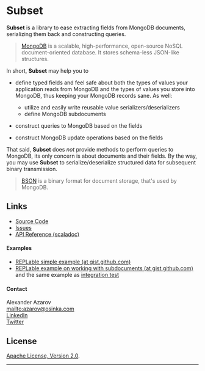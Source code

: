 # Subset

**Subset** is a library to ease extracting fields from MongoDB documents,
serializing them back and constructing queries.

> [MongoDB](http://www.mongodb.org/) is a scalable, high-performance, open-source
> NoSQL document-oriented database. It stores schema-less JSON-like structures.

In short, **Subset** may help you to

* define typed fields and feel safe about both the types of values your application
  reads from MongoDB and the types of values you store into MongoDB, thus keeping
  your MongoDB records sane. As well:

    * utilize and easily write reusable value serializers/deserializers
    * define MongoDB subdocuments

* construct queries to MongoDB based on the fields
* construct MongoDB update operations based on the fields

That said, **Subset** does _not_ provide methods to perform queries to MongoDB, its
only concern is about documents and their fields. By the way, you may use
**Subset** to serialize/deserialize structured data for subsequent binary transmission.

> [BSON](bsonspec.org/) is a binary format for document storage, that's used by MongoDB.

## Links

* [Source Code]($projectRoot$)
* [Issues]($projectRoot$/issues)
* [API Reference (scaladoc)]($apiUrl$#com.osinka.subset.package)

#### Examples

* [REPLable simple example (at gist.github.com)](https://gist.github.com/1e9df3f30d58c5eef1df)
* [REPLable example on working with subdocuments (at gist.github.com)](https://gist.github.com/3033b1cc11825870656d) and
  the same example as [integration test](https://github.com/osinka/subset/blob/master/src/it/scala/blogCommentSpec.scala)

#### Contact

Alexander Azarov  
<mailto:azarov@osinka.com>  
[LinkedIn](http://www.linkedin.com/in/azarov)  
[Twitter](http://twitter.com/aazarov)  

## License

[Apache License, Version 2.0](http://www.apache.org/licenses/LICENSE-2.0).

* * *
